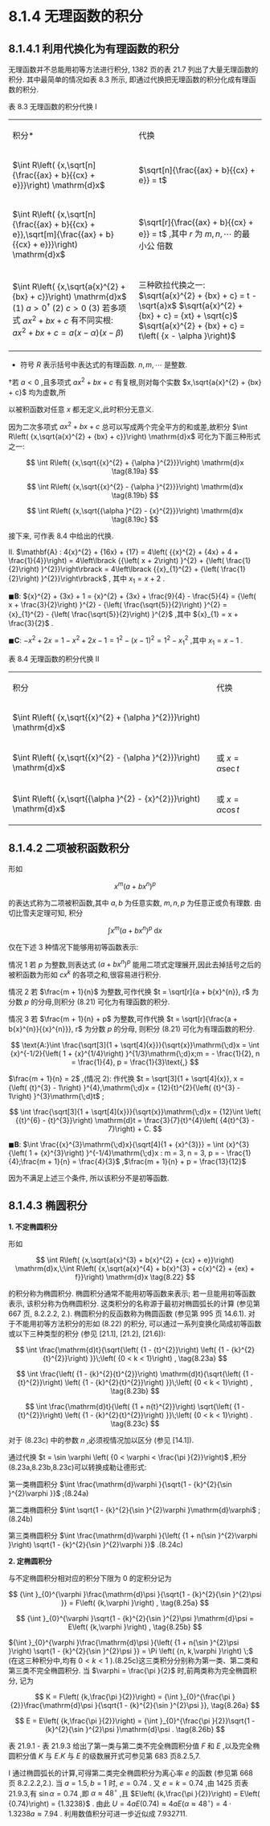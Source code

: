 # 8.1.4 无理函数的积分

## 8.1.4.1 利用代换化为有理函数的积分

无理函数并不总能用初等方法进行积分, 1382 页的表 21.7 列出了大量无理函数的积分. 其中最简单的情况如表 8.3 所示, 即通过代换把无理函数的积分化成有理函数的积分.

表 8.3 无理函数的积分代换 I

<table><tr><td>

积分*

</td><td>

代换

</td></tr><tr><td>

$\int R\left( {x,\sqrt[n]{\frac{{ax} + b}{{cx} + e}}}\right) \mathrm{d}x$

</td><td>

$\sqrt[n]{\frac{{ax} + b}{{cx} + e}} = t$

</td></tr><tr><td>

$\int R\left( {x,\sqrt[n]{\frac{{ax} + b}{{cx} + e}},\sqrt[m]{\frac{{ax} + b}{{cx} + e}}}\right) \mathrm{d}x$

</td><td>

$\sqrt[r]{\frac{{ax} + b}{{cx} + e}} = t$ ,其中 $r$ 为 $m, n,\cdots$ 的最小公 倍数

</td></tr><tr><td>

$\int R\left( {x,\sqrt{a{x}^{2} + {bx} + c}}\right) \mathrm{d}x$ (1) $a > {0}^{ \dagger  }$ (2) $c > 0$ (3) 若多项式 $a{x}^{2} + {bx} + c$ 有不同实根: $a{x}^{2} + {bx} + c = a\left( {x - \alpha }\right) \left( {x - \beta }\right)$

</td><td>

三种欧拉代换之一: $\sqrt{a{x}^{2} + {bx} + c} = t - \sqrt{a}x$ $\sqrt{a{x}^{2} + {bx} + c} = {xt} + \sqrt{c}$ $\sqrt{a{x}^{2} + {bx} + c} = t\left( {x - \alpha }\right)$

</td></tr></table>

* 符号 $R$ 表示括号中表达式的有理函数. $n, m,\cdots$ 是整数.

†若 $a < 0$ ,且多项式 $a{x}^{2} + {bx} + c$ 有复根,则对每个实数 $x,\sqrt{a{x}^{2} + {bx} + c}$ 均为虚数,所

以被积函数对任意 $x$ 都无定义,此时积分无意义.

因为二次多项式 $a{x}^{2} + {bx} + c$ 总可以写成两个完全平方的和或差,故积分 $\int R\left( {x,\sqrt{a{x}^{2} + {bx} + c}}\right) \mathrm{d}x$ 可化为下面三种形式之一:

$$
\int R\left( {x,\sqrt{{x}^{2} + {\alpha }^{2}}}\right) \mathrm{d}x \tag{8.19a}
$$

$$
\int R\left( {x,\sqrt{{x}^{2} - {\alpha }^{2}}}\right) \mathrm{d}x \tag{8.19b}
$$

$$
\int R\left( {x,\sqrt{{\alpha }^{2} - {x}^{2}}}\right) \mathrm{d}x \tag{8.19c}
$$

接下来, 可作表 8.4 中给出的代换.

II. $\mathbf{A} : 4{x}^{2} + {16x} + {17} = 4\left( {{x}^{2} + {4x} + 4 + \frac{1}{4}}\right)  = 4\left\lbrack  {{\left( x + 2\right) }^{2} + {\left( \frac{1}{2}\right) }^{2}}\right\rbrack   = 4\left\lbrack  {{x}_{1}^{2} + {\left( \frac{1}{2}\right) }^{2}}\right\rbrack$ , 其中 ${x}_{1} = x + 2$ .

$\blacksquare \mathbf{B}$: ${x}^{2} + {3x} + 1 = {x}^{2} + {3x} + \frac{9}{4} - \frac{5}{4} = {\left( x + \frac{3}{2}\right) }^{2} - {\left( \frac{\sqrt{5}}{2}\right) }^{2} = {x}_{1}^{2} - {\left( \frac{\sqrt{5}}{2}\right) }^{2}$ ,其中 ${x}_{1} = x + \frac{3}{2}$ .

$\blacksquare \mathbf{C}$: $- {x}^{2} + {2x} = 1 - {x}^{2} + {2x} - 1 = {1}^{2} - {\left( x - 1\right) }^{2} = {1}^{2} - {x}_{1}^{2}$ ,其中 ${x}_{1} = x - 1$ .

表 8.4 无理函数的积分代换 II

<table><tr><td>

积分

</td><td>

代换

</td></tr><tr><td>

$\int R\left( {x,\sqrt{{x}^{2} + {\alpha }^{2}}}\right) \mathrm{d}x$

</td><td/></tr><tr><td>

$\int R\left( {x,\sqrt{{x}^{2} - {\alpha }^{2}}}\right) \mathrm{d}x$

</td><td>

或 $x = \alpha \sec t$

</td></tr><tr><td>

$\int R\left( {x,\sqrt{{\alpha }^{2} - {x}^{2}}}\right) \mathrm{d}x$

</td><td>

或 $x = \alpha \cos t$

</td></tr></table>

## 8.1.4.2 二项被积函数积分

形如

$$
{x}^{m}{\left( a + b{x}^{n}\right) }^{p} \tag{8.20}
$$

的表达式称为二项被积函数,其中 $a, b$ 为任意实数, $m, n, p$ 为任意正或负有理数. 由切比雪夫定理可知, 积分

$$
\int {x}^{m}{\left( a + b{x}^{n}\right) }^{p}\mathrm{\;d}x \tag{8.21}
$$

仅在下述 3 种情况下能够用初等函数表示:

情况 1 若 $p$ 为整数,则表达式 ${\left( a + b{x}^{n}\right) }^{p}$ 能用二项式定理展开,因此去掉括号之后的被积函数为形如 $c{x}^{k}$ 的各项之和,很容易进行积分.

情况 2 若 $\frac{m + 1}{n}$ 为整数,可作代换 $t = \sqrt[r]{a + b{x}^{n}}, r$ 为分数 $p$ 的分母,则积分 (8.21) 可化为有理函数的积分.

情况 3 若 $\frac{m + 1}{n} + p$ 为整数,可作代换 $t = \sqrt[r]{\frac{a + b{x}^{n}}{{x}^{n}}}, r$ 为分数 $p$ 的分母, 则积分 (8.21) 可化为有理函数的积分.

$$
\text{A:}\int \frac{\sqrt[3]{1 + \sqrt[4]{x}}}{\sqrt{x}}\mathrm{\;d}x = \int {x}^{-1/2}{\left( 1 + {x}^{1/4}\right) }^{1/3}\mathrm{\;d}x;m =  - \frac{1}{2}, n = \frac{1}{4}, p = \frac{1}{3}\text{,}
$$

$\frac{m + 1}{n} = 2$ ,(情况 2): 作代换 $t = \sqrt[3]{1 + \sqrt[4]{x}}, x = {\left( {t}^{3} - 1\right) }^{4},\mathrm{\;d}x = {12}{t}^{2}{\left( {t}^{3} - 1\right) }^{3}\mathrm{\;d}t$ ;

$$
\int \frac{\sqrt[3]{1 + \sqrt[4]{x}}}{\sqrt{x}}\mathrm{\;d}x = {12}\int \left( {{t}^{6} - {t}^{3}}\right) \mathrm{d}t = \frac{3}{7}{t}^{4}\left( {4{t}^{3} - 7}\right)  + C.
$$

$\blacksquare \mathbf{B}$: $\int \frac{{x}^{3}\mathrm{\;d}x}{\sqrt[4]{1 + {x}^{3}}} = \int {x}^{3}{\left( 1 + {x}^{3}\right) }^{-1/4}\mathrm{\;d}x : m = 3, n = 3, p =  - \frac{1}{4};\frac{m + 1}{n} = \frac{4}{3}$ ,$\frac{m + 1}{n} + p = \frac{13}{12}$

因为不满足上述三个条件, 所以该积分不是初等函数.

## 8.1.4.3 椭圆积分

**1. 不定椭圆积分**

形如

$$
\int R\left( {x,\sqrt{a{x}^{3} + b{x}^{2} + {cx} + e}}\right) \mathrm{d}x,\;\int R\left( {x,\sqrt{a{x}^{4} + b{x}^{3} + c{x}^{2} + {ex} + f}}\right) \mathrm{d}x \tag{8.22}
$$

的积分称为椭圆积分. 椭圆积分通常不能用初等函数来表示; 若一旦能用初等函数表示, 该积分称为伪椭圆积分. 这类积分的名称源于最初对椭圆弧长的计算 (参见第 667 页, 8.2.2.2, 2.). 椭圆积分的反函数称为椭圆函数 (参见第 995 页 14.6.1). 对于不能用初等方法积分的形如 (8.22) 的积分, 可以通过一系列变换化简成初等函数或以下三种类型的积分 (参见 [21.1], [21.2], [21.6]):

$$
\int \frac{\mathrm{d}t}{\sqrt{\left( {1 - {t}^{2}}\right) \left( {1 - {k}^{2}{t}^{2}}\right) }}\;\left( {0 < k < 1}\right) , \tag{8.23a}
$$

$$
\int \frac{\left( {1 - {k}^{2}{t}^{2}}\right) \mathrm{d}t}{\sqrt{\left( {1 - {t}^{2}}\right) \left( {1 - {k}^{2}{t}^{2}}\right) }}\;\left( {0 < k < 1}\right) , \tag{8.23b}
$$

$$
\int \frac{\mathrm{d}t}{\left( {1 + n{t}^{2}}\right) \sqrt{\left( {1 - {t}^{2}}\right) \left( {1 - {k}^{2}{t}^{2}}\right) }}\;\left( {0 < k < 1}\right) . \tag{8.23c}
$$

对于 (8.23c) 中的参数 $n$ ,必须视情况加以区分 (参见 [14.1]).

通过代换 $t = \sin \varphi \left( {0 < \varphi  < \frac{\pi }{2}}\right)$ ,积分(8.23a,8.23b,8.23c)可以转换成勒让德形式:

第一类椭圆积分 $\int \frac{\mathrm{d}\varphi }{\sqrt{1 - {k}^{2}{\sin }^{2}\varphi }}$ ;(8.24a)

第二类椭圆积分 $\int \sqrt{1 - {k}^{2}{\sin }^{2}\varphi }\mathrm{d}\varphi$ ;(8.24b)

第三类椭圆积分 $\int \frac{\mathrm{d}\varphi }{\left( {1 + n{\sin }^{2}\varphi }\right) \sqrt{1 - {k}^{2}{\sin }^{2}\varphi }}$ .(8.24c)

**2. 定椭圆积分**

与不定椭圆积分相对应的积分下限为 0 的定积分记为

$$
{\int }_{0}^{\varphi }\frac{\mathrm{d}\psi }{\sqrt{1 - {k}^{2}{\sin }^{2}\psi }} = F\left( {k,\varphi }\right) , \tag{8.25a}
$$

$$
{\int }_{0}^{\varphi }\sqrt{1 - {k}^{2}{\sin }^{2}\psi }\mathrm{d}\psi  = E\left( {k,\varphi }\right) , \tag{8.25b}
$$

${\int }_{0}^{\varphi }\frac{\mathrm{d}\psi }{\left( {1 + n{\sin }^{2}\psi }\right) \sqrt{1 - {k}^{2}{\sin }^{2}\psi }} = \Pi \left( {n, k,\varphi }\right) \;$ (在这三种积分中,均有 $0 < k < 1$ ).(8.25c)这三类积分分别称为第一类、第二类和第三类不完全椭圆积分. 当 $\varphi  = \frac{\pi }{2}$ 时,前两类称为完全椭圆积分, 记为

$$
K = F\left( {k,\frac{\pi }{2}}\right)  = {\int }_{0}^{\frac{\pi }{2}}\frac{\mathrm{d}\psi }{\sqrt{1 - {k}^{2}{\sin }^{2}\psi }}, \tag{8.26a}
$$

$$
E = E\left( {k,\frac{\pi }{2}}\right)  = {\int }_{0}^{\frac{\pi }{2}}\sqrt{1 - {k}^{2}{\sin }^{2}\psi }\mathrm{d}\psi . \tag{8.26b}
$$

表 21.9.1 - 表 21.9.3 给出了第一类与第二类不完全椭圆积分值 $F$ 和 $E$ ,以及完全椭圆积分值 $K$ 与 $E.K$ 与 $E$ 的级数展开式可参见第 683 页8.2.5,7.

I 通过椭圆弧长的计算,可得第二类完全椭圆积分为离心率 $e$ 的函数 (参见第 668 页 8.2.2.2,2.). 当 $a = {1.5}, b = 1$ 时, $e = {0.74}$ . 又 $e = k = {0.74}$ ,由 1425 页表 21.9.3,有 $\sin \alpha  = {0.74}$ ,即 $\alpha  \approx  {48}^{ \circ  }$ ,且 $E\left( {k,\frac{\pi }{2}}\right)  = E\left( {0.74}\right)  = {1.3238}$ . 由此 $U = {4aE}\left( {0.74}\right)  \approx  {4aE}\left( {\alpha  \approx  {48}^{ \circ  }}\right)  = 4 \cdot  {1.3238a} \approx  {7.94}$ . 利用数值积分可进一步近似成 7.932711.
